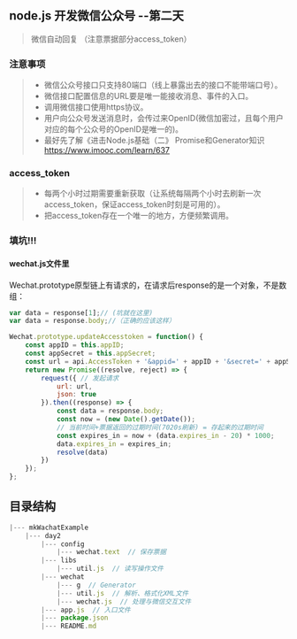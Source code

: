 ## node.js 开发微信公众号 --第二天
> 微信自动回复 （注意票据部分access_token）

### 注意事项
> * 微信公众号接口只支持80端口（线上暴露出去的接口不能带端口号）。
>  * 微信接口配置信息的URL要是唯一能接收消息、事件的入口。
>  * 调用微信接口使用https协议。
>  * 用户向公众号发送消息时，会传过来OpenID(微信加密过，且每个用户对应的每个公众号的OpenID是唯一的)。
>  * 最好先了解《进击Node.js基础（二》 Promise和Generator知识  https://www.imooc.com/learn/637

### access_token
> * 每两个小时过期需要重新获取（让系统每隔两个小时去刷新一次access_token，保证access_token时刻是可用的）。
> * 把access_token存在一个唯一的地方，方便频繁调用。

### 填坑!!!
>
#### wechat.js文件里
Wechat.prototype原型链上有请求的，在请求后response的是一个对象，不是数组：
```js
var data = response[1];// (坑就在这里)
var data = response.body;//（正确的应该这样）
```

```js
Wechat.prototype.updateAccesstoken = function() {
    const appID = this.appID;
    const appSecret = this.appSecret;
    const url = api.AccessToken + '&appid=' + appID + '&secret=' + appSecret;
    return new Promise((resolve, reject) => {
        request({ // 发起请求
            url: url,
            json: true
        }).then((response) => {
            const data = response.body;
            const now = (new Date().getDate());
            // 当前时间+票据返回的过期时间(7020s刷新) = 存起来的过期时间
            const expires_in = now + (data.expires_in - 20) * 1000;
            data.expires_in = expires_in;
            resolve(data)
        })
    });
};
```
## 目录结构
```js
|--- mkWachatExample
    |--- day2
        |--- config
            |--- wechat.text  // 保存票据
        |--- libs
            |--- util.js  // 读写操作文件
        |--- wechat
            |--- g  // Generator
            |--- util.js  // 解析、格式化XML文件
            |--- wechat.js  // 处理与微信交互文件
        |--- app.js  // 入口文件
        |--- package.json
        |--- README.md
```